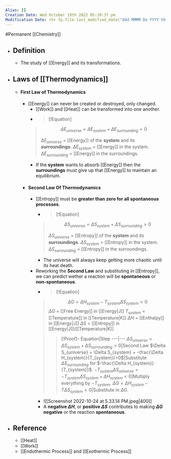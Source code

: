 ```yaml
---
Alias: []
Creation Date: Wed October 19th 2022 05:20:37 pm 
Modification Date: <%+ tp.file.last_modified_date("ddd MMMM Do YYYY hh:mm:ss a") %>
---
```

#Permanent [[Chemistry]]

- ## Definition
	- The study of [[Energy]] and its transformations.
- ## Laws of [[Thermodynamics]]
	- #### First Law of Thermodynamics
		- [[Energy]] can never be created or destroyed, only changed.
			- [[Work]] and [[Heat]] can be transformed into one another.
			- > [!Equation]
			> $$\Delta E_{universe} = \Delta E_{system}+\Delta E_{surrounding}=0$$
			> 
			> $\Delta E_{universe}$ = [[Energy]] of the **system** and its **surroundings**.
			> $\Delta E_{system}$ = [[Energy]] in the system.
			> $\Delta E_{surrounding}$ = [[Energy]] in the surroundings.
			- If the **system** wants to absorb [[Energy]] then the **surroundings** must give up that [[Energy]] to maintain an equilibrium.
		- #### Second Law Of Thermodynamics
			- [[Entropy]] must be **greater than zero for all spontaneous processes**.
				- > [!Equation]
			  > $$\Delta S_{universe} = \Delta S_{system} + \Delta S_{surrounding}>0$$
			  > 
			  > $\Delta S_{universe}$ = [[Entropy]] of the **system** and its **surroundings**.
			  > $\Delta S_{system}$ = [[Entropy]] in the system.
			  > $\Delta S_{surrounding}$ = [[Entropy]] in the surroundings.
			  - The universe will always keep getting more chaotic until its heat death.
			- Reworking the **Second Law** and substituting in [[Entropy]], we can predict wether a reaction will be **spontaneous** or **non-spontaneous**.
				- > [!Equation]
				> $$\Delta G = \Delta H_{system}-T_{system}\Delta S_{system} < 0$$
				> $\Delta G$ = [[Free Energy]] in [[Energy|J]]
				> $T_{system}$ = [[Temperature]] in [[Temperature|K]]
				> $\Delta H$ = [[Enthalpy]] in [[Energy|J]]
				> $\Delta S$ = [[Entropy]] in [[Energy|J]]/[[Temperature|K]]
				> 
				> > [!Proof]-
				> > Equation|Step
				> > ---|---
				> > $\Delta S_{universe} = \Delta S_{system} + \Delta S_{surrounding}>0$|Second Law
				> > $\Delta S_{universe} = \Delta S_{system} + -\frac{\Delta H_{system}}{T_{system}}>0$|Substitute $\Delta S_{surrounding}$ for $-\frac{\Delta H_{system}}{T_{system}}$.
				> > $-T_{system}\Delta S_{universe} = -T_{system}\Delta S_{system} + \Delta H_{system}<0$|Multiply everything by $-T_{system}$.
				> > $\Delta G = \Delta H_{system}-T\Delta S_{system}<0$|Substitute in $\Delta G$. 	
				- ![[Screenshot 2022-10-24 at 5.33.14 PM.jpeg|400]]
				- A **negative $\Delta H$**, or **positive $\Delta S$** contributes to making **$\Delta G$ negative** or the reaction **spontaneous**.
- ## Reference
	- [[Heat]]
	- [[Work]]
	- [[Endothermic Process]] and [[Exothermic Process]]